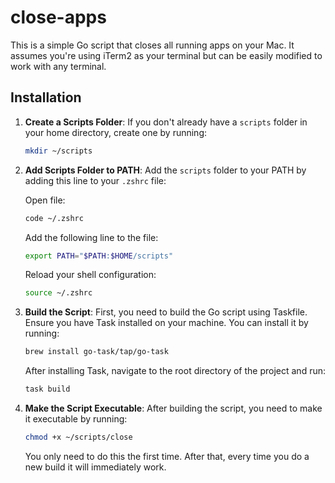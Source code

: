 # close-apps

This is a simple Go script that closes all running apps on your Mac. It assumes you're using iTerm2 as your terminal but can be easily modified to work with any terminal.

## Installation

1. **Create a Scripts Folder**: If you don't already have a `scripts` folder in your home directory, create one by running:

   ```bash
   mkdir ~/scripts
   ```

2. **Add Scripts Folder to PATH**: Add the `scripts` folder to your PATH by adding this line to your `.zshrc` file:

   Open file:

   ```bash
   code ~/.zshrc
   ```

   Add the following line to the file:

   ```bash
   export PATH="$PATH:$HOME/scripts"
   ```

   Reload your shell configuration:

   ```bash
   source ~/.zshrc
   ```

3. **Build the Script**: First, you need to build the Go script using Taskfile. Ensure you have Task installed on your machine. You can install it by running:

   ```bash
   brew install go-task/tap/go-task
   ```

   After installing Task, navigate to the root directory of the project and run:

   ```bash
   task build
   ```

4. **Make the Script Executable**: After building the script, you need to make it executable by running:

   ```bash
   chmod +x ~/scripts/close
   ```

   You only need to do this the first time. After that, every time you do a new build it will immediately work.
